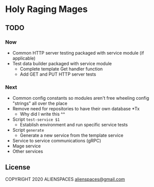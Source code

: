 # Holy Raging Mages

## TODO

### Now

* Common HTTP server testing packaged with service module (if applicable)
* Test data builder packaged with service module
  * Complete template Get handler function
  * Add GET and PUT HTTP server tests

### Next

* Common config constants so modules aren't free wheeling config "strings" all over the place
* Remove need for repositories to have their own database *Tx
  * Why did I write this ^^
* Script `test-service $1`
  * Establish environment and run specific service tests
* Script `generate`
  * Generate a new service from the template service
* Service to service communications (gRPC)
* Mage service
* Other services

## License

COPYRIGHT 2020 ALIENSPACES alienspaces@gmail.com
